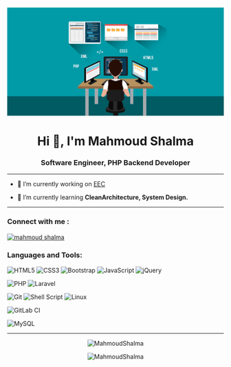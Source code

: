 [![Header](https://github.com/mahmoudEltokheyProjects/mahmoudEltokheyProjects/blob/main/programming.png)](https://github.com/mahmoudEltokheyProjects/mahmoudEltokheyProjects/blob/main/programming.png)
<h1 align="center">Hi 👋, I'm Mahmoud Shalma</h1>
<h3 align="center">Software Engineer, PHP Backend Developer</h3>
<hr/>

- 🔭 I’m currently working on [EEC](https://eecegypt.com/)

- 🌱 I’m currently learning **CleanArchitecture, System Design.**

<hr/>

<h3 align="left">Connect with me :</h3>
<p align="left">
<a href="https://www.linkedin.com/in/mahmoud-shalma/" target="blank"><img align="center" src="https://raw.githubusercontent.com/rahuldkjain/github-profile-readme-generator/master/src/images/icons/Social/linked-in-alt.svg" alt="mahmoud shalma" height="30" width="40" /></a>

<h3 align="left">Languages and Tools:</h3>
<p align="left">


![HTML5](https://img.shields.io/badge/html5-%23E34F26.svg?style=for-the-badge&logo=html5&logoColor=white)
![CSS3](https://img.shields.io/badge/css3-%231572B6.svg?style=for-the-badge&logo=css3&logoColor=white)
![Bootstrap](https://img.shields.io/badge/bootstrap-%23563D7C.svg?style=for-the-badge&logo=bootstrap&logoColor=white)
![JavaScript](https://img.shields.io/badge/javascript-%23323330.svg?style=for-the-badge&logo=javascript&logoColor=%23F7DF1E)
![jQuery](https://img.shields.io/badge/jquery-%230769AD.svg?style=for-the-badge&logo=jquery&logoColor=white)

![PHP](https://img.shields.io/badge/php-%23777BB4.svg?style=for-the-badge&logo=php&logoColor=white)
![Laravel](https://img.shields.io/badge/laravel-%23FF2D20.svg?style=for-the-badge&logo=laravel&logoColor=white)

![Git](https://img.shields.io/badge/git-%23F05033.svg?style=for-the-badge&logo=git&logoColor=white)
![Shell Script](https://img.shields.io/badge/shell_script-%23121011.svg?style=for-the-badge&logo=gnu-bash&logoColor=white)
![Linux](https://img.shields.io/badge/Linux-FCC624?style=for-the-badge&logo=linux&logoColor=black)

![GitLab CI](https://img.shields.io/badge/gitlab%20ci-%23181717.svg?style=for-the-badge&logo=gitlab&logoColor=white)

![MySQL](https://img.shields.io/badge/mysql-%2300f.svg?style=for-the-badge&logo=mysql&logoColor=white)

<hr/>

<p align="center"> <img src="https://github-readme-stats.vercel.app/api/top-langs?username=MahmoudShalma&show_icons=true&layout=compact&theme=github_dark" alt="MahmoudShalma" />
<p align="center"> <img src="https://github-readme-stats.vercel.app/api?username=MahmoudShalma&show_icons=true&theme=github_dark" alt="MahmoudShalma" />



